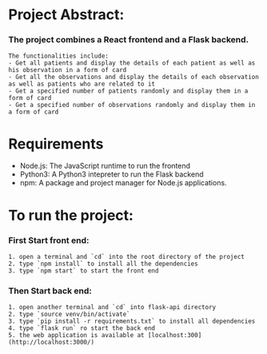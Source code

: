 # Project Abstract:
### The project combines a **React** frontend and a **Flask** backend.
    The functionalities include:
    - Get all patients and display the details of each patient as well as his observation in a form of card
    - Get all the observations and display the details of each observation as well as patients who are related to it
    - Get a specified number of patients randomly and display them in a form of card
    - Get a specified number of observations randomly and display them in a form of card


# Requirements
* Node.js: The JavaScript runtime to run the frontend
* Python3: A Python3 intepreter to run the Flask backend
* npm: A package and project manager for Node.js applications.

# To run the project:
### First Start front end:
    1. open a terminal and `cd` into the root directory of the project 
    2. type `npm install` to install all the dependencies 
    3. type `npm start` to start the front end
### Then Start back end:
    1. open another terminal and `cd` into flask-api directory
    2. type `source venv/bin/activate` 
    3. type `pip install -r requirements.txt` to install all dependencies
    4. type `flask run` ro start the back end
    5. the web application is available at [localhost:300](http://localhost:3000/)


